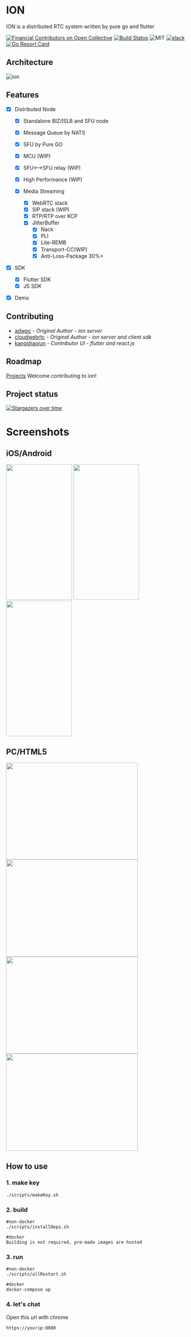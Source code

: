 # ION

ION is a distributed RTC system written by pure go and flutter

[![Financial Contributors on Open Collective](https://opencollective.com/pion-ion/all/badge.svg?label=financial+contributors)](https://opencollective.com/pion-ion) [![Build Status](https://travis-ci.com/pion/ion.svg?branch=master)](https://travis-ci.com/pion/ion)
![MIT](https://img.shields.io/badge/License-MIT-yellow.svg)
[![slack](https://img.shields.io/badge/join-us%20on%20slack-gray.svg?longCache=true&logo=slack&colorB=brightgreen)](https://pion.ly/slack)
[![Go Report Card](https://goreportcard.com/badge/github.com/pion/ion)](https://goreportcard.com/report/github.com/pion/ion)

## Architecture

![ion](docs/imgs/cloud.png)

## Features

- [x] Distributed Node

  - [x] Standalone BIZ/ISLB and SFU node
  - [x] Message Queue by NATS
  - [x] SFU by Pure GO
  - [x] MCU (WIP)
  - [x] SFU<-->SFU relay (WIP)
  - [x] High Performance (WIP)

  - [x] Media Streaming
    - [x] WebRTC stack
    - [x] SIP stack (WIP)
    - [x] RTP/RTP over KCP
    - [x] JitterBuffer
      - [x] Nack
      - [x] PLI
      - [x] Lite-REMB
      - [x] Transport-CC(WIP)
      - [x] Anti-Loss-Package 30%+

- [x] SDK
  - [x] Flutter SDK
  - [x] JS SDK
- [x] Demo

## Contributing

- [adwpc](https://github.com/adwpc) - _Original Author - ion server_
- [cloudwebrtc](https://github.com/cloudwebrtc) - _Original Author - ion server and client sdk_
- [kangshaojun](https://github.com/kangshaojun) - _Contributor UI - flutter and react.js_

## Roadmap

[Projects](https://github.com/pion/ion/projects/1)
Welcome contributing to ion!

## Project status

[![Stargazers over time](https://starchart.cc/pion/ion.svg)](https://starchart.cc/pion/ion)

# Screenshots

## iOS/Android

<img width="180" height="370" src="screenshots/flutter/flutter-01.jpg"/> <img width="180" height="370" src="screenshots/flutter/flutter-02.jpg"/> <img width="180" height="370" src="screenshots/flutter/flutter-03.jpg"/>

## PC/HTML5

<img width="360" height="265" src="screenshots/web/ion-01.jpg"/> <img width="360" height="265" src="screenshots/web/ion-02.jpg"/>
<img width="360" height="265" src="screenshots/web/ion-04.jpg"/> <img width="360" height="265" src="screenshots/web/ion-05.jpg"/>

## How to use

### 1. make key

```
./scripts/makeKey.sh
```

### 2. build

```
#non-docker
./scripts/installDeps.sh

#docker
Building is not required, pre-made images are hosted
```

### 3. run

```
#non-docker
./scripts/allRestart.sh

#docker
docker-compose up
```

### 4. let's chat

Open this url with chrome

```
https://yourip:8080
```
